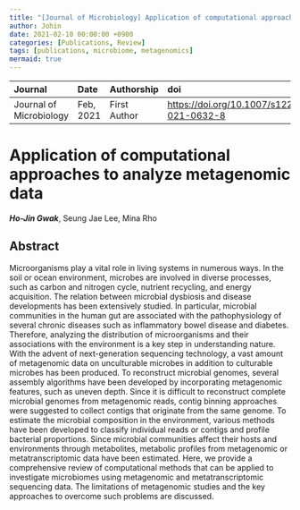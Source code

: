 ```yaml
---
title: "[Journal of Microbiology] Application of computational approaches to analyze metagenomic data"
author: Johin
date: 2021-02-10 00:00:00 +0900
categories: [Publications, Review]
tags: [publications, microbiome, metagenomics]
mermaid: true
---
```



| Journal  | Date      | Authorship   | doi                      |
|:---------|:----------|:-------------|:----------------------|
| Journal of Microbiology | Feb, 2021 | First Author | <https://doi.org/10.1007/s12275-021-0632-8> |

# Application of computational approaches to analyze metagenomic data  
***Ho-Jin Gwak***, Seung Jae Lee, Mina Rho

## Abstract

Microorganisms play a vital role in living systems in numerous ways. In the soil or ocean environment, microbes are involved in diverse processes, such as carbon and nitrogen cycle, nutrient recycling, and energy acquisition. The relation between microbial dysbiosis and disease developments has been extensively studied. In particular, microbial communities in the human gut are associated with the pathophysiology of several chronic diseases such as inflammatory bowel disease and diabetes. Therefore, analyzing the distribution of microorganisms and their associations with the environment is a key step in understanding nature. With the advent of next-generation sequencing technology, a vast amount of metagenomic data on unculturable microbes in addition to culturable microbes has been produced. To reconstruct microbial genomes, several assembly algorithms have been developed by incorporating metagenomic features, such as uneven depth. Since it is difficult to reconstruct complete microbial genomes from metagenomic reads, contig binning approaches were suggested to collect contigs that originate from the same genome. To estimate the microbial composition in the environment, various methods have been developed to classify individual reads or contigs and profile bacterial proportions. Since microbial communities affect their hosts and environments through metabolites, metabolic profiles from metagenomic or metatranscriptomic data have been estimated. Here, we provide a comprehensive review of computational methods that can be applied to investigate microbiomes using metagenomic and metatranscriptomic sequencing data. The limitations of metagenomic studies and the key approaches to overcome such problems are discussed.
